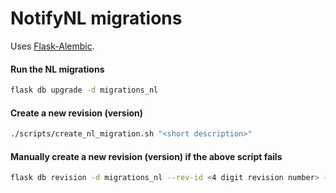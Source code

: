 # NotifyNL migrations

Uses [Flask-Alembic](https://flask-alembic.readthedocs.io/en/latest/).

#### Run the NL migrations
```sh
flask db upgrade -d migrations_nl
```

#### Create a new revision (version)

```sh
./scripts/create_nl_migration.sh "<short description>"
```

#### Manually create a new revision (version) if the above script fails

```sh
flask db revision -d migrations_nl --rev-id <4 digit revision number> -m "<short description>"
```